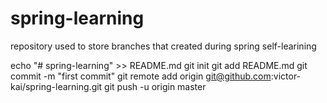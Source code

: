 # spring-learning
repository used to store branches that created during spring self-learining


echo "# spring-learning" >> README.md
git init
git add README.md
git commit -m "first commit"
git remote add origin git@github.com:victor-kai/spring-learning.git
git push -u origin master
